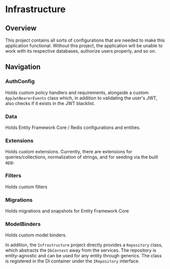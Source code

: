 ﻿# Infrastructure

## Overview
This project contains all sorts of configurations that are needed to make this application functional. Without this project, the application will be unable to work with its respective databases, authorize users properly, and so on.

## Navigation

### AuthConfig
Holds custom policy handlers and requirements, alongside a custom ``AppJwtBearerEvents`` class which, in addition to validating the user's JWT, also checks if it exists in the JWT blacklist.

### Data
Holds Entity Framework Core / Redis configurations and entities.

### Extensions
Holds custom extensions. Currently, there are extensions for queries/collections, normalization of strings, and for seeding via the built app.

### Filters
Holds custom filters

### Migrations
Holds migrations and snapshots for Entity Framework Core

### ModelBinders
Holds custom model binders.



In addition, the ``Infrastructure`` project directly provides a ``Repository`` class, which abstracts the ``DbContext`` away from the services. The repository is entity-agnostic and can be used for any entity through generics. The class is registered in the DI container under the ``IRepository`` interface.